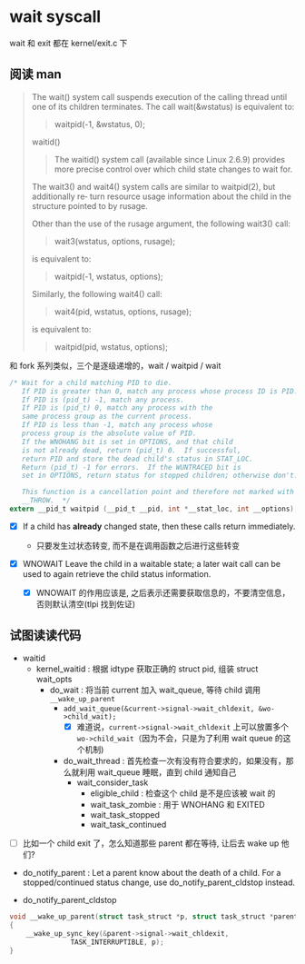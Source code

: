 # wait syscall
wait 和 exit 都在 kernel/exit.c 下

## 阅读 man
> The wait() system call suspends execution of the calling thread until one of its children terminates.  The call wait(&wstatus)  is
> equivalent to:
>
> > waitpid(-1, &wstatus, 0);
>
> waitid()
>
> > The waitid() system call (available since Linux 2.6.9) provides more precise control over which child state changes to wait for.
>
> The wait3() and wait4() system calls are similar to waitpid(2), but additionally re‐
> turn  resource  usage  information  about  the  child in the structure pointed to by
> rusage.
>
> Other than the use of the rusage argument, the following wait3() call:
>
> > wait3(wstatus, options, rusage);
>
> is equivalent to:
>
> > waitpid(-1, wstatus, options);
>
> Similarly, the following wait4() call:
>
> > wait4(pid, wstatus, options, rusage);
>
> is equivalent to:
>
> > waitpid(pid, wstatus, options);

和 fork 系列类似，三个是逐级递增的，wait / waitpid / wait
```c
/* Wait for a child matching PID to die.
   If PID is greater than 0, match any process whose process ID is PID.
   If PID is (pid_t) -1, match any process.
   If PID is (pid_t) 0, match any process with the
   same process group as the current process.
   If PID is less than -1, match any process whose
   process group is the absolute value of PID.
   If the WNOHANG bit is set in OPTIONS, and that child
   is not already dead, return (pid_t) 0.  If successful,
   return PID and store the dead child's status in STAT_LOC.
   Return (pid_t) -1 for errors.  If the WUNTRACED bit is
   set in OPTIONS, return status for stopped children; otherwise don't.

   This function is a cancellation point and therefore not marked with
   __THROW.  */
extern __pid_t waitpid (__pid_t __pid, int *__stat_loc, int __options);
```
- [x] If  a  child  has  **already** changed state, then these calls return immediately.
  - 只要发生过状态转变, 而不是在调用函数之后进行这些转变

- [x] WNOWAIT     Leave the child in a waitable state; a later wait call can be used to again retrieve the child status information.
  - [x]  WNOWAIT 的作用应该是, 之后表示还需要获取信息的，不要清空信息，否则默认清空(tlpi 找到佐证)

## 试图读读代码

- waitid
  - kernel_waitid : 根据 idtype 获取正确的 struct pid, 组装 struct wait_opts
    - do_wait : 将当前 current 加入 wait_queue, 等待 child 调用 `__wake_up_parent`
      - `add_wait_queue(&current->signal->wait_chldexit, &wo->child_wait);`
        - [x] 难道说，`current->signal->wait_chldexit` 上可以放置多个 `wo->child_wait`（因为不会，只是为了利用 wait queue 的这个机制)
      - do_wait_thread : 首先检查一次有没有符合要求的，如果没有，那么就利用 wait_queue 睡眠，直到 child 通知自己
        - wait_consider_task
          - eligible_child : 检查这个 child 是不是应该被 wait 的
          - wait_task_zombie : 用于 WNOHANG 和 EXITED
          - wait_task_stopped
          - wait_task_continued

- [ ] 比如一个 child exit 了，怎么知道那些 parent 都在等待, 让后去 wake up 他们?

- do_notify_parent : Let a parent know about the death of a child. For a stopped/continued status change, use do_notify_parent_cldstop instead.

- do_notify_parent_cldstop


```c
void __wake_up_parent(struct task_struct *p, struct task_struct *parent)
{
	__wake_up_sync_key(&parent->signal->wait_chldexit,
			   TASK_INTERRUPTIBLE, p);
}
```
